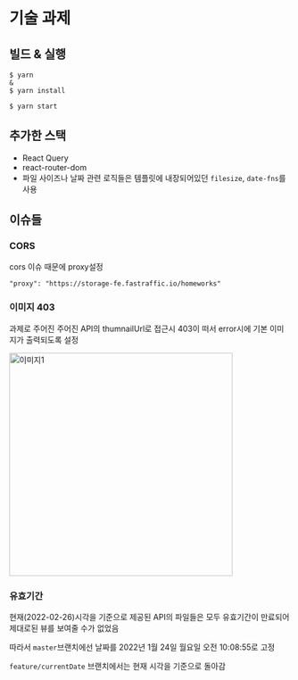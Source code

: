 # 기술 과제

## 빌드 & 실행

```
$ yarn 
& 
$ yarn install
```

```
$ yarn start
```

## 추가한 스택

- React Query
- react-router-dom
- 파일 사이즈나 날짜 관련 로직들은 템플릿에 내장되어있던 `filesize`, `date-fns`를 사용

## 이슈들

### CORS 

cors 이슈 때문에 proxy설정
```
"proxy": "https://storage-fe.fastraffic.io/homeworks"
```

### 이미지 403

과제로 주어진 주어진 API의 thumnailUrl로 접근시 403이 떠서 error시에 기본 이미지가 출력되도록 설정 

<img width="400" src="https://user-images.githubusercontent.com/45571631/155767157-42c2df20-3399-4a88-92ae-dbeea6168cb0.png" alt="이미지1">

### 유효기간

현재(2022-02-26)시각을 기준으로 제공된 API의 파일들은  모두 유효기간이 만료되어 제대로된 뷰를 보여줄 수가 없었음

따라서 `master`브랜치에선 날짜를 2022년 1월 24일 월요일 오전 10:08:55로 고정

`feature/currentDate` 브랜치에서는 현재 시각을 기준으로 돌아감 

